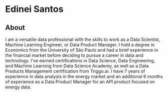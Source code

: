 # Edinei Santos

## About
I am a versatile data professional with the skills to work as a Data Scientist, Machine Learning Engineer, or Data Product Manager. I hold a degree in Economics from the University of São Paulo and had a brief experience in the financial market before deciding to pursue a career in data and technology. I've earned certifications in Data Science, Data Engineering, and Machine Learning from Data Science Academy, as well as a Data Products Management certification from Triggo.ai. I have 7 years of experience in data analysis in the energy market and an additional 6 months of experience as a Data Product Manager for an API product focused on energy data.
<!--
**edineisantos/edineisantos** is a ✨ _special_ ✨ repository because its `README.md` (this file) appears on your GitHub profile.

Here are some ideas to get you started:

- 🔭 I’m currently working on ...
- 🌱 I’m currently learning ...
- 👯 I’m looking to collaborate on ...
- 🤔 I’m looking for help with ...
- 💬 Ask me about ...
- 📫 How to reach me: ...
- 😄 Pronouns: ...
- ⚡ Fun fact: ...
-->
